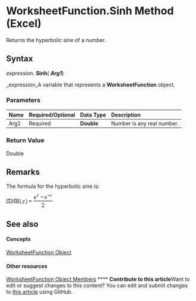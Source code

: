 
# WorksheetFunction.Sinh Method (Excel)

Returns the hyperbolic sine of a number.


## Syntax

 _expression_. **Sinh**( **_Arg1_**)

 _expression_A variable that represents a  **WorksheetFunction** object.


### Parameters



|**Name**|**Required/Optional**|**Data Type**|**Description**|
|:-----|:-----|:-----|:-----|
|Arg1|Required| **Double**|Number is any real number.|

### Return Value

Double


## Remarks

The formula for the hyperbolic sine is: 


![](images/awfsinh_ZA06051240.gif)




## See also


#### Concepts


 [WorksheetFunction Object](7b1d5639-363d-632c-2cf0-2232562646b6.md)
#### Other resources


 [WorksheetFunction Object Members](6811ca87-4b53-0bff-88c9-30bf7497879a.md)
****   **Contribute to this article**Want to edit or suggest changes to this content? You can edit and submit changes to  [this article](https://github.com/jhershey00/VBA_Excel_Test/OpenXMLCon/articles/5cae95dd-f1fd-6902-c734-1a80e60b7ba4.md) using GitHub.

